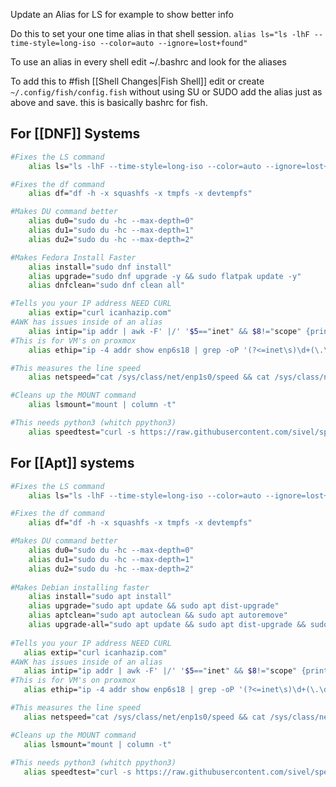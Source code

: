 Update an Alias for LS for example to show better info

Do this to set your one time alias in that shell session. 
`alias ls="ls -lhF --time-style=long-iso --color=auto --ignore=lost+found"`

To use an alias in every shell edit ~/.bashrc and look for the aliases

To add this to #fish [[Shell Changes|Fish Shell]] edit or create `~/.config/fish/config.fish` without using SU or SUDO
add the alias just as above and save. this is basically bashrc for fish.

## For [[DNF]] Systems
```bash
#Fixes the LS command
	alias ls="ls -lhF --time-style=long-iso --color=auto --ignore=lost+found"

#Fixes the df command
	alias df="df -h -x squashfs -x tmpfs -x devtempfs"

#Makes DU command better
	alias du0="sudo du -hc --max-depth=0"
	alias du1="sudo du -hc --max-depth=1"
	alias du2="sudo du -hc --max-depth=2"

#Makes Fedora Install Faster
	alias install="sudo dnf install" 
	alias upgrade="sudo dnf upgrade -y && sudo flatpak update -y" 
	alias dnfclean="sudo dnf clean all"

#Tells you your IP address NEED CURL
	alias extip="curl icanhazip.com"
#AWK has issues inside of an alias
	alias intip="ip addr | awk -F' |/' '$5=="inet" && $8!="scope" {print $6}'"
#This is for VM's on proxmox
	alias ethip="ip -4 addr show enp6s18 | grep -oP '(?<=inet\s)\d+(\.\d+){3}'"

#This measures the line speed
	alias netspeed="cat /sys/class/net/enp1s0/speed && cat /sys/class/net/enp0s31f6/speed"

#Cleans up the MOUNT command
	alias lsmount="mount | column -t"

#This needs python3 (whitch ppython3)
	alias speedtest="curl -s https://raw.githubusercontent.com/sivel/speedtest-cli/master/speedtest.py | python3 -"
```

## For [[Apt]] systems
```bash
#Fixes the LS command
	alias ls="ls -lhF --time-style=long-iso --color=auto --ignore=lost+found"

#Fixes the df command
	alias df="df -h -x squashfs -x tmpfs -x devtempfs"

#Makes DU command better
	alias du0="sudo du -hc --max-depth=0"
	alias du1="sudo du -hc --max-depth=1"
	alias du2="sudo du -hc --max-depth=2"
   
#Makes Debian installing faster
	alias install="sudo apt install"
	alias upgrade="sudo apt update && sudo apt dist-upgrade"
	alias aptclean="sudo apt autoclean && sudo apt autoremove"
	alias upgrade-all="sudo apt update && sudo apt dist-upgrade && sudo flatpak update -y && sudo snap refresh"
	
#Tells you your IP address NEED CURL
   alias extip="curl icanhazip.com"
#AWK has issues inside of an alias
   alias intip="ip addr | awk -F' |/' '$5=="inet" && $8!="scope" {print $6}'"
#This is for VM's on proxmox
   alias ethip="ip -4 addr show enp6s18 | grep -oP '(?<=inet\s)\d+(\.\d+){3}'"

#This measures the line speed
   alias netspeed="cat /sys/class/net/enp1s0/speed && cat /sys/class/net/enp0s31f6/speed"

#Cleans up the MOUNT command
   alias lsmount="mount | column -t"
   
#This needs python3 (whitch ppython3)
   alias speedtest="curl -s https://raw.githubusercontent.com/sivel/speedtest-cli/master/speedtest.py | python3 -"
```